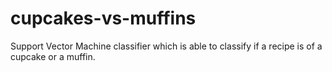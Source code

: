 # cupcakes-vs-muffins

Support Vector Machine classifier which is able to classify if a recipe is of a cupcake or a muffin.
